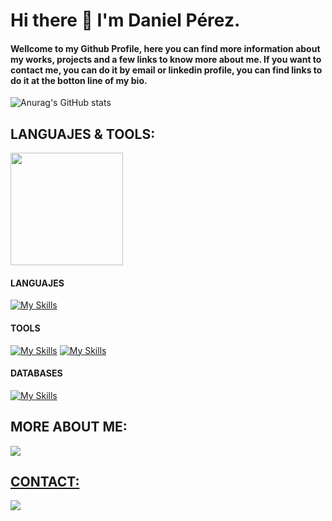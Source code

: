 # Hi there 👋 I'm Daniel Pérez.
#### Wellcome to my Github Profile, here you can find more information about my works, projects and a few links to know more about me. If you want to contact me, you can do it by email or linkedin profile, you can find links to do it at the botton line of my bio.


![Anurag's GitHub stats](https://github-readme-stats.vercel.app/api?username=dperez42&show_icons=true&theme=dark)


## LANGUAJES & TOOLS:

<img height="180em" src="https://github-readme-stats-eight-theta.vercel.app/api/top-langs/?username=dperez42&layout=compact&langs_count=8&theme=dark"/>

#### LANGUAJES

[![My Skills](https://skillicons.dev/icons?i=c,cpp,cs,python,js,ts,nodejs,html,css,bash)](https://skillicons.dev)

#### TOOLS

[![My Skills](https://skillicons.dev/icons?i=docker,kubernetes)](https://skillicons.dev)
[![My Skills](https://skillicons.dev/icons?i=nestjs,vue,kafka,grafana,azure,aws,arduino)](https://skillicons.dev)

#### DATABASES
[![My Skills](https://skillicons.dev/icons?i=mysql,mongodb,postgres)](https://skillicons.dev)

## MORE ABOUT ME:

<a href="https://www.linkedin.com/in/daniel-perez-zafra-92a4421b"> <img src="https://img.shields.io/badge/LinkedIn-0077B5?style=for-the-badge&logo=linkedin&logoColor=white"/>
  
## CONTACT:
  
<a href="mailto:dpzafra70@gmail.com"> <img src="https://img.shields.io/badge/Gmail-D14836?style=for-the-badge&logo=gmail&logoColor=white"/> 
